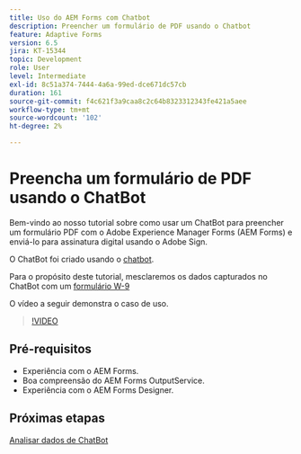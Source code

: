 ```yaml
---
title: Uso do AEM Forms com Chatbot
description: Preencher um formulário de PDF usando o Chatbot
feature: Adaptive Forms
version: 6.5
jira: KT-15344
topic: Development
role: User
level: Intermediate
exl-id: 8c51a374-7444-4a6a-99ed-dce671dc57cb
duration: 161
source-git-commit: f4c621f3a9caa8c2c64b8323312343fe421a5aee
workflow-type: tm+mt
source-wordcount: '102'
ht-degree: 2%

---
```


# Preencha um formulário de PDF usando o ChatBot

Bem-vindo ao nosso tutorial sobre como usar um ChatBot para preencher um formulário PDF com o Adobe Experience Manager Forms (AEM Forms) e enviá-lo para assinatura digital usando o Adobe Sign.

O ChatBot foi criado usando o [chatbot](https://www.chatbot.com/).

Para o propósito deste tutorial, mesclaremos os dados capturados no ChatBot com um [formulário W-9](assets/fw9.xdp)

O vídeo a seguir demonstra o caso de uso.

>[!VIDEO](https://video.tv.adobe.com/v/3428432?learn=on)

## Pré-requisitos

* Experiência com o AEM Forms.
* Boa compreensão do AEM Forms OutputService.
* Experiência com o AEM Forms Designer.

## Próximas etapas

[Analisar dados de ChatBot](parse-chat-bot-data.md)

